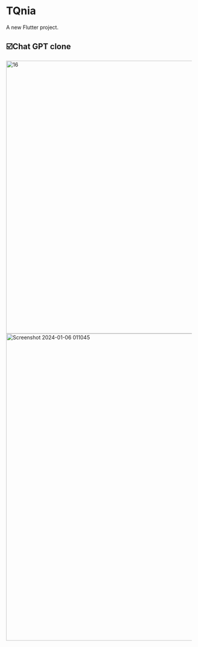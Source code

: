 # TQnia

A new Flutter project.

## ☑️Chat GPT clone

<img width="738" alt="16" src="https://github.com/mohamed-essam-abdelkaream/Chat_GPT/assets/75342235/214b8d10-5443-4224-824c-aef6a9f04e44">

<img width="831" alt="Screenshot 2024-01-06 011045" src="https://github.com/mohamed-essam-abdelkaream/Chat_GPT/assets/75342235/8ef3689f-b1aa-415e-ba7c-ad66680a8790">
